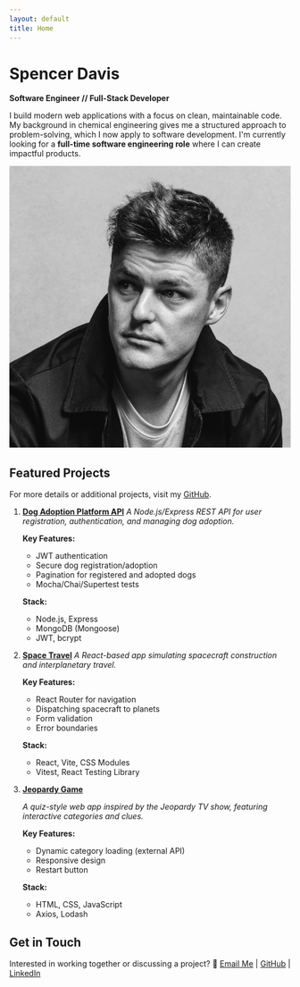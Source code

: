 ```yaml
---
layout: default
title: Home
---
```


# Spencer Davis

**Software Engineer // Full-Stack Developer**

I build modern web applications with a focus on clean, maintainable code. My background in chemical engineering gives me a structured approach to problem-solving, which I now apply to software development. I'm currently looking for a **full-time software engineering role** where I can create impactful products.

![Profile Image](/assets/images/portrait.png)

## Featured Projects

For more details or additional projects, visit my [GitHub](https://github.com/spencerdavis226).

1. **[Dog Adoption Platform API](https://github.com/spencerdavis226/Dog-Adoption-Platform-API)**
   *A Node.js/Express REST API for user registration, authentication, and managing dog adoption.*

   **Key Features:**
   - JWT authentication
   - Secure dog registration/adoption
   - Pagination for registered and adopted dogs
   - Mocha/Chai/Supertest tests

   **Stack:**
   - Node.js, Express
   - MongoDB (Mongoose)
   - JWT, bcrypt


2. **[Space Travel](https://github.com/spencerdavis226/Hatchways-React-Space-Travel)**
*A React-based app simulating spacecraft construction and interplanetary travel.*

   **Key Features:**
   - React Router for navigation
   - Dispatching spacecraft to planets
   - Form validation
   - Error boundaries

   **Stack:**
   - React, Vite, CSS Modules
   - Vitest, React Testing Library


3. **[Jeopardy Game](https://github.com/spencerdavis226/Jeopardy-Project)**

   *A quiz-style web app inspired by the Jeopardy TV show, featuring interactive categories and clues.*

   **Key Features:**
   - Dynamic category loading (external API)
   - Responsive design
   - Restart button

   **Stack:**
   - HTML, CSS, JavaScript
   - Axios, Lodash
   

## Get in Touch

Interested in working together or discussing a project?
📩 [Email Me](mailto:sdavis26@me.com) | [GitHub](https://github.com/spencerdavis226) | [LinkedIn](https://www.linkedin.com/in/davisspencer/)
